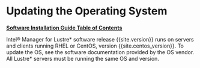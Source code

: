 # Updating the Operating System

[**Software Installation Guide Table of Contents**](ig_TOC.md)

Intel® Manager for Lustre* software release {{site.version}} runs on servers and
clients running RHEL or CentOS, version {{site.centos_version}}. To update the OS, see the software
documentation provided by the OS vendor. All Lustre* servers must be
running the same OS and version.